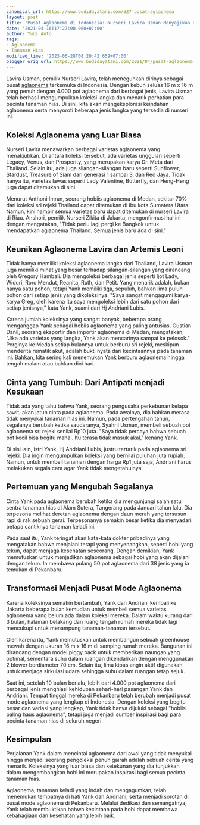 ```yaml
---
canonical_url: https://www.budidayatani.com/527-pusat-aglaonema
layout: post
title: 'Pusat Aglaonema di Indonesia: Nurseri Lavira Usman Menyajikan Koleksi Langka'
date: '2021-04-16T17:27:00.000+07:00'
author: Yudi Anto
tags:
- Aglaonema
- Tanaman Hias
modified_time: '2023-06-28T08:20:42.659+07:00'
blogger_orig_url: https://www.budidayatani.com/2021/04/pusat-aglaonema-di-bumi-lancang-kuning.html
---
```


Lavira Usman, pemilik Nurseri Lavira, telah meneguhkan dirinya sebagai pusat [aglaonema](https://www.budidayatani.com/search/label/Aglaonema) terkemuka di Indonesia. Dengan kebun seluas 16 m x 16 m yang penuh dengan 4.000 pot aglaonema dari berbagai jenis, Lavira Usman telah berhasil mengumpulkan koleksi langka dan menarik perhatian para pecinta tanaman hias. Di sini, kita akan mengeksplorasi keindahan aglaonema serta menyoroti beberapa jenis langka yang tersedia di nurseri ini.

## Koleksi Aglaonema yang Luar Biasa

Nurseri Lavira menawarkan berbagai varietas aglaonema yang menakjubkan. Di antara koleksi tersebut, ada varietas unggulan seperti Legacy, Venus, dan Prosperity, yang merupakan karya Dr. Meta dari Thailand. Selain itu, ada juga silangan-silangan baru seperti Sunflower, Stardust, Treasure of Siam dari generasi 1 sampai 3, dan Red Jaya. Tidak hanya itu, varietas lawas seperti Lady Valentine, Butterfly, dan Heng-Heng juga dapat ditemukan di sini.

Menurut Anthoni Imran, seorang hobiis aglaonema di Medan, sekitar 70% dari koleksi sri rejeki Thailand dapat ditemukan di ibu kota Sumatera Utara. Namun, kini hampir semua varietas baru dapat ditemukan di nurseri Lavira di Riau. Anshori, pemilik Nurseri Zikita di Jakarta, mengonfirmasi hal ini dengan mengatakan, "Tidak perlu lagi pergi ke Bangkok untuk mendapatkan aglaonema Thailand. Semua jenis baru ada di sini."

## Keunikan Aglaonema Lavira dan Artemis Leoni

Tidak hanya memiliki koleksi aglaonema langka dari Thailand, Lavira Usman juga memiliki minat yang besar terhadap silangan-silangan yang dirancang oleh Gregory Hambali. Dia mengoleksi berbagai jenis seperti Ijot Lady, Widuri, Roro Mendut, Reanita, Ruth, dan Petit. Yang menarik adalah, bukan hanya satu pohon, tetapi Yank memiliki tiga, sepuluh, bahkan lima puluh pohon dari setiap jenis yang dikoleksinya. "Saya sangat mengagumi karya-karya Greg, oleh karena itu saya mengoleksi lebih dari satu pohon dari setiap jenisnya," kata Yank, suami dari Hj Andriani Lubis.

Karena jumlah koleksinya yang sangat banyak, beberapa orang menganggap Yank sebagai hobiis aglaonema yang paling antusias. Gustian Danil, seorang eksportir dan importir aglaonema di Medan, mengatakan, "Jika ada varietas yang langka, Yank akan mencarinya sampai ke pelosok." Perginya ke Medan setiap bulannya untuk berburu sri rejeki, meskipun menderita rematik akut, adalah bukti nyata dari kecintaannya pada tanaman ini. Bahkan, kita sering kali menemukan Yank berburu aglaonema hingga tengah malam atau bahkan dini hari.

## Cinta yang Tumbuh: Dari Antipati menjadi Kesukaan

Tidak ada yang tahu bahwa Yank, seorang pengusaha perkebunan kelapa sawit, akan jatuh cinta pada aglaonema. Pada awalnya, dia bahkan merasa tidak menyukai tanaman hias ini. Namun, pada pertengahan tahun, segalanya berubah ketika saudaranya, Syahril Usman, membeli sebuah pot aglaonema sri rejeki senilai Rp10 juta. "Saya tidak percaya bahwa sebuah pot kecil bisa begitu mahal. Itu terasa tidak masuk akal," kenang Yank.

Di sisi lain, istri Yank, Hj Andriani Lubis, justru tertarik pada aglaonema sri rejeki. Dia ingin mengumpulkan koleksi yang bernilai puluhan juta rupiah. Namun, untuk membeli tanaman dengan harga Rp1 juta saja, Andriani harus melakukan segala cara agar Yank tidak mengetahuinya.

## Pertemuan yang Mengubah Segalanya

Cinta Yank pada aglaonema berubah ketika dia mengunjungi salah satu sentra tanaman hias di Alam Sutera, Tangerang pada Januari tahun lalu. Dia terpesona melihat deretan aglaonema dengan daun merah yang tersusun rapi di rak sebuah gerai. Terpesonanya semakin besar ketika dia menyadari betapa cantiknya tanaman keladi ini.

Pada saat itu, Yank teringat akan kata-kata dokter pribadinya yang mengatakan bahwa menjalani terapi yang menyenangkan, seperti hobi yang tekun, dapat menjaga kesehatan seseorang. Dengan demikian, Yank memutuskan untuk menjadikan aglaonema sebagai hobi yang akan dijalani dengan tekun. Ia membawa pulang 50 pot aglaonema dari 38 jenis yang ia temukan di Pekanbaru.

## Transformasi Menjadi Pusat Mode Aglaonema

Karena koleksinya semakin bertambah, Yank dan Andriani kembali ke Jakarta beberapa bulan kemudian untuk membeli semua varietas aglaonema yang belum ada dalam koleksi mereka. Dalam waktu kurang dari 3 bulan, halaman belakang dan ruang tengah rumah mereka tidak lagi mencukupi untuk menampung tanaman-tanaman tersebut.

Oleh karena itu, Yank memutuskan untuk membangun sebuah greenhouse mewah dengan ukuran 16 m x 16 m di samping rumah mereka. Bangunan ini dirancang dengan model piggy back untuk memberikan naungan yang optimal, sementara suhu dalam ruangan dikendalikan dengan menggunakan 2 blower berdiameter 70 cm. Selain itu, lima kipas angin aktif digunakan untuk menjaga sirkulasi udara sehingga suhu dalam ruangan tetap sejuk.

Saat ini, setelah 10 bulan berlalu, lebih dari 4.000 pot aglaonema dari berbagai jenis menghiasi kehidupan sehari-hari pasangan Yank dan Andriani. Tempat tinggal mereka di Pekanbaru telah berubah menjadi pusat mode aglaonema yang lengkap di Indonesia. Dengan koleksi yang begitu besar dan variasi yang lengkap, Yank tidak hanya dijuluki sebagai "hobiis paling haus aglaonema", tetapi juga menjadi sumber inspirasi bagi para pecinta tanaman hias di seluruh negeri.

## Kesimpulan

Perjalanan Yank dalam mencintai aglaonema dari awal yang tidak menyukai hingga menjadi seorang pengoleksi penuh gairah adalah sebuah cerita yang menarik. Koleksinya yang luar biasa dan ketekunan yang dia tunjukkan dalam mengembangkan hobi ini merupakan inspirasi bagi semua pecinta tanaman hias.

Aglaonema, tanaman keladi yang indah dan mengagumkan, telah menemukan tempatnya di hati Yank dan Andriani, serta menjadi sorotan di pusat mode aglaonema di Pekanbaru. Melalui dedikasi dan semangatnya, Yank telah membuktikan bahwa kecintaan pada hobi dapat membawa kebahagiaan dan kesehatan yang lebih baik.

